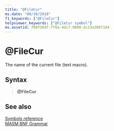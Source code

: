 ```yaml
---
title: "@FileCur"
ms.date: "08/30/2018"
f1_keywords: ["@FileCur"]
helpviewer_keywords: ["@FileCur symbol"]
ms.assetid: f00f36df-ff6a-4dc7-9800-dc23a300f1d4
---
```

# \@FileCur

The name of the current file (text macro).

## Syntax

> **\@FileCur**

## See also

[Symbols reference](symbols-reference.md)<br/>
[MASM BNF Grammar](masm-bnf-grammar.md)
